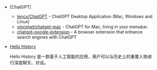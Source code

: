 - [ChatGPT]

    - [lencx/ChatGPT](https://github.com/lencx/ChatGPT) - ChatGPT Desktop Application (Mac, Windows and Linux)
    - [vincelwt/chatgpt-mac](https://github.com/vincelwt/chatgpt-mac) - ChatGPT for Mac, living in your menubar.
    - [chatgpt-google-extension](https://github.com/wong2/chatgpt-google-extension) - A browser extension that enhance search engines with ChatGPT

- [Hello History](https://mp.weixin.qq.com/s/rEZBKaQt9_uTIv0-_nSBXQ)

    Hello History 是一款基于人工智能的应用，用户可以与历史上的重要人物进行深度聊天、对话。
